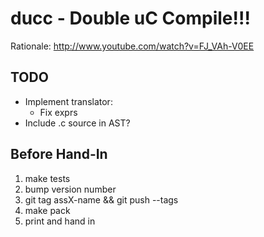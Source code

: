 # ducc - Double uC Compile!!!

Rationale: <http://www.youtube.com/watch?v=FJ_VAh-V0EE>

## TODO

 * Implement translator:
   * Fix exprs
 * Include .c source in AST?

## Before Hand-In

 1. make tests
 2. bump version number
 3. git tag assX-name && git push --tags
 4. make pack
 5. print and hand in
